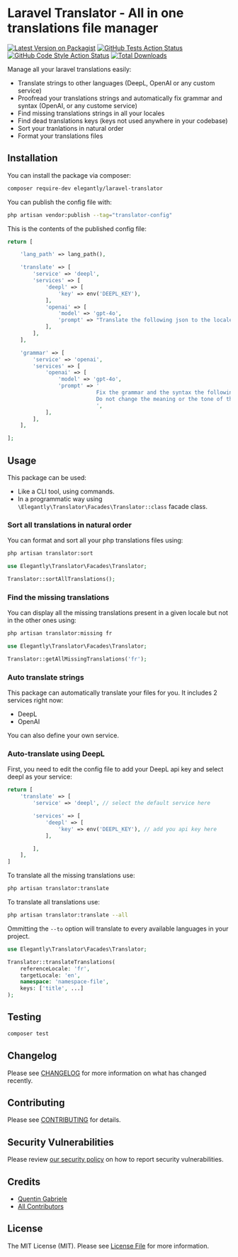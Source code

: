 # Laravel Translator - All in one translations file manager

[![Latest Version on Packagist](https://img.shields.io/packagist/v/elegantly/laravel-translator.svg?style=flat-square)](https://packagist.org/packages/elegantly/laravel-translator)
[![GitHub Tests Action Status](https://img.shields.io/github/actions/workflow/status/elegantengineeringtech/laravel-translator/run-tests.yml?branch=main&label=tests&style=flat-square)](https://github.com/elegantengineeringtech/laravel-translator/actions?query=workflow%3Arun-tests+branch%3Amain)
[![GitHub Code Style Action Status](https://img.shields.io/github/actions/workflow/status/elegantengineeringtech/laravel-translator/fix-php-code-style-issues.yml?branch=main&label=code%20style&style=flat-square)](https://github.com/elegantengineeringtech/laravel-translator/actions?query=workflow%3A"Fix+PHP+code+style+issues"+branch%3Amain)
[![Total Downloads](https://img.shields.io/packagist/dt/elegantly/laravel-translator.svg?style=flat-square)](https://packagist.org/packages/elegantly/laravel-translator)

Manage all your laravel translations easily:

-   Translate strings to other languages (DeepL, OpenAI or any custom service)
-   Proofread your translations strings and automatically fix grammar and syntax (OpenAI, or any custome service)
-   Find missing translations strings in all your locales
-   Find dead translations keys (keys not used anywhere in your codebase)
-   Sort your tranlations in natural order
-   Format your translations files

## Installation

You can install the package via composer:

```bash
composer require-dev elegantly/laravel-translator
```

You can publish the config file with:

```bash
php artisan vendor:publish --tag="translator-config"
```

This is the contents of the published config file:

```php
return [

    'lang_path' => lang_path(),

    'translate' => [
        'service' => 'deepl',
        'services' => [
            'deepl' => [
                'key' => env('DEEPL_KEY'),
            ],
            'openai' => [
                'model' => 'gpt-4o',
                'prompt' => "Translate the following json to the locale '{targetLocale}' while preserving the keys.",
            ],
        ],
    ],

    'grammar' => [
        'service' => 'openai',
        'services' => [
            'openai' => [
                'model' => 'gpt-4o',
                'prompt' => '
                            Fix the grammar and the syntax the following json string while preserving the keys.
                            Do not change the meaning or the tone of the sentences and never change the keys.
                            ',
            ],
        ],
    ],

];
```

## Usage

This package can be used:

-   Like a CLI tool, using commands.
-   In a programmatic way using `\Elegantly\Translator\Facades\Translator::class` facade class.

### Sort all translations in natural order

You can format and sort all your php translations files using:

```bash
php artisan translator:sort
```

```php
use Elegantly\Translator\Facades\Translator;

Translator::sortAllTranslations();
```

### Find the missing translations

You can display all the missing translations present in a given locale but not in the other ones using:

```bash
php artisan translator:missing fr
```

```php
use Elegantly\Translator\Facades\Translator;

Translator::getAllMissingTranslations('fr');
```

### Auto translate strings

This package can automatically translate your files for you.
It includes 2 services right now:

-   DeepL
-   OpenAI

You can also define your own service.

### Auto-translate using DeepL

First, you need to edit the config file to add your DeepL api key and select deepl as your service:

```php
return [
    'translate' => [
        'service' => 'deepl', // select the default service here

        'services' => [
            'deepl' => [
                'key' => env('DEEPL_KEY'), // add you api key here
            ],

        ],
    ],
]
```

To translate all the missing translations use:

```bash
php artisan translator:translate
```

To translate all translations use:

```bash
php artisan translator:translate --all
```

Ommitting the `--to` option will translate to every available languages in your project.

```php
use Elegantly\Translator\Facades\Translator;

Translator::translateTranslations(
    referenceLocale: 'fr',
    targetLocale: 'en',
    namespace: 'namespace-file',
    keys: ['title', ...]
);
```

## Testing

```bash
composer test
```

## Changelog

Please see [CHANGELOG](CHANGELOG.md) for more information on what has changed recently.

## Contributing

Please see [CONTRIBUTING](CONTRIBUTING.md) for details.

## Security Vulnerabilities

Please review [our security policy](../../security/policy) on how to report security vulnerabilities.

## Credits

-   [Quentin Gabriele](https://github.com/40128136+QuentinGab)
-   [All Contributors](../../contributors)

## License

The MIT License (MIT). Please see [License File](LICENSE.md) for more information.
